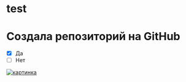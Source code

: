 # test

# Создала репозиторий на GitHub
* [x] Да
* [ ] Нет

[![картинка](https://ic.pics.livejournal.com/pipiyana/2117401/58841/58841_800.png)](https://www.youtube.com/watch?v=68vZX2uUKKA)
